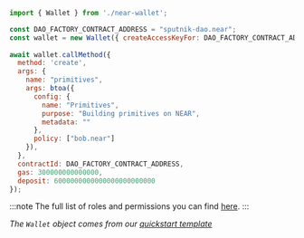 ```js
import { Wallet } from './near-wallet';

const DAO_FACTORY_CONTRACT_ADDRESS = "sputnik-dao.near";
const wallet = new Wallet({ createAccessKeyFor: DAO_FACTORY_CONTRACT_ADDRESS });
 
await wallet.callMethod({
  method: 'create',
  args: {
    name: "primitives",
    args: btoa({
      config: {
        name: "Primitives",
        purpose: "Building primitives on NEAR",
        metadata: ""
      },
      policy: ["bob.near"]
    }),
  },
  contractId: DAO_FACTORY_CONTRACT_ADDRESS,
  gas: 300000000000000,
  deposit: 6000000000000000000000000
});
```

:::note
The full list of roles and permissions you can find [here](https://github.com/near-daos/sputnik-dao-contract#roles-and-permissions).
:::

_The `Wallet` object comes from our [quickstart template](https://github.com/near-examples/hello-near-examples/blob/main/frontend/near-wallet.js)_
